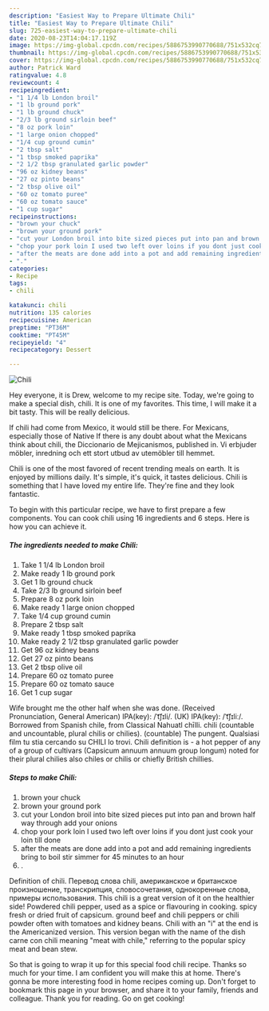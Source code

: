 ```yaml
---
description: "Easiest Way to Prepare Ultimate Chili"
title: "Easiest Way to Prepare Ultimate Chili"
slug: 725-easiest-way-to-prepare-ultimate-chili
date: 2020-08-23T14:04:17.119Z
image: https://img-global.cpcdn.com/recipes/5886753990770688/751x532cq70/chili-recipe-main-photo.jpg
thumbnail: https://img-global.cpcdn.com/recipes/5886753990770688/751x532cq70/chili-recipe-main-photo.jpg
cover: https://img-global.cpcdn.com/recipes/5886753990770688/751x532cq70/chili-recipe-main-photo.jpg
author: Patrick Ward
ratingvalue: 4.8
reviewcount: 4
recipeingredient:
- "1 1/4 lb London broil"
- "1 lb ground pork"
- "1 lb ground chuck"
- "2/3 lb ground sirloin beef"
- "8 oz pork loin"
- "1 large onion chopped"
- "1/4 cup ground cumin"
- "2 tbsp salt"
- "1 tbsp smoked paprika"
- "2 1/2 tbsp granulated garlic powder"
- "96 oz kidney beans"
- "27 oz pinto beans"
- "2 tbsp olive oil"
- "60 oz tomato puree"
- "60 oz tomato sauce"
- "1 cup sugar"
recipeinstructions:
- "brown your chuck"
- "brown your ground pork"
- "cut your London broil into bite sized pieces put into pan and brown half way through add your onions"
- "chop your pork loin I used two left over loins if you dont just cook your loin till done"
- "after the meats are done add into a pot and add remaining ingredients bring to boil stir  simmer for 45 minutes to an hour"
- "."
categories:
- Recipe
tags:
- chili

katakunci: chili 
nutrition: 135 calories
recipecuisine: American
preptime: "PT36M"
cooktime: "PT45M"
recipeyield: "4"
recipecategory: Dessert

---
```



![Chili](https://img-global.cpcdn.com/recipes/5886753990770688/751x532cq70/chili-recipe-main-photo.jpg)

Hey everyone, it is Drew, welcome to my recipe site. Today, we're going to make a special dish, chili. It is one of my favorites. This time, I will make it a bit tasty. This will be really delicious.

If chili had come from Mexico, it would still be there. For Mexicans, especially those of Native If there is any doubt about what the Mexicans think about chili, the Diccionario de Mejicanismos, published in. Vi erbjuder möbler, inredning och ett stort utbud av utemöbler till hemmet.

Chili is one of the most favored of recent trending meals on earth. It is enjoyed by millions daily. It's simple, it's quick, it tastes delicious. Chili is something that I have loved my entire life. They're fine and they look fantastic.


To begin with this particular recipe, we have to first prepare a few components. You can cook chili using 16 ingredients and 6 steps. Here is how you can achieve it.

<!--inarticleads1-->

##### The ingredients needed to make Chili:

1. Take 1 1/4 lb London broil
1. Make ready 1 lb ground pork
1. Get 1 lb ground chuck
1. Take 2/3 lb ground sirloin beef
1. Prepare 8 oz pork loin
1. Make ready 1 large onion chopped
1. Take 1/4 cup ground cumin
1. Prepare 2 tbsp salt
1. Make ready 1 tbsp smoked paprika
1. Make ready 2 1/2 tbsp granulated garlic powder
1. Get 96 oz kidney beans
1. Get 27 oz pinto beans
1. Get 2 tbsp olive oil
1. Prepare 60 oz tomato puree
1. Prepare 60 oz tomato sauce
1. Get 1 cup sugar


Wife brought me the other half when she was done. (Received Pronunciation, General American) IPA(key): /ˈt͡ʃɪli/. (UK) IPA(key): /ˈt͡ʃɪliː/. Borrowed from Spanish chile, from Classical Nahuatl chīlli. chili (countable and uncountable, plural chilis or chilies). (countable) The pungent. Qualsiasi film tu stia cercando su CHILI lo trovi. Chili definition is - a hot pepper of any of a group of cultivars (Capsicum annuum annuum group longum) noted for their plural chilies also chiles or chilis or chiefly British chillies. 

<!--inarticleads2-->

##### Steps to make Chili:

1. brown your chuck
1. brown your ground pork
1. cut your London broil into bite sized pieces put into pan and brown half way through add your onions
1. chop your pork loin I used two left over loins if you dont just cook your loin till done
1. after the meats are done add into a pot and add remaining ingredients bring to boil stir  simmer for 45 minutes to an hour
1. .


Definition of chili. Перевод слова chili, американское и британское произношение, транскрипция, словосочетания, однокоренные слова, примеры использования. This chili is a great version of it on the healthier side! Powdered chili pepper, used as a spice or flavouring in cooking. spicy fresh or dried fruit of capsicum. ground beef and chili peppers or chili powder often with tomatoes and kidney beans. Chili with an &#34;i&#34; at the end is the Americanized version. This version began with the name of the dish carne con chili meaning &#34;meat with chile,&#34; referring to the popular spicy meat and bean stew. 

So that is going to wrap it up for this special food chili recipe. Thanks so much for your time. I am confident you will make this at home. There's gonna be more interesting food in home recipes coming up. Don't forget to bookmark this page in your browser, and share it to your family, friends and colleague. Thank you for reading. Go on get cooking!
